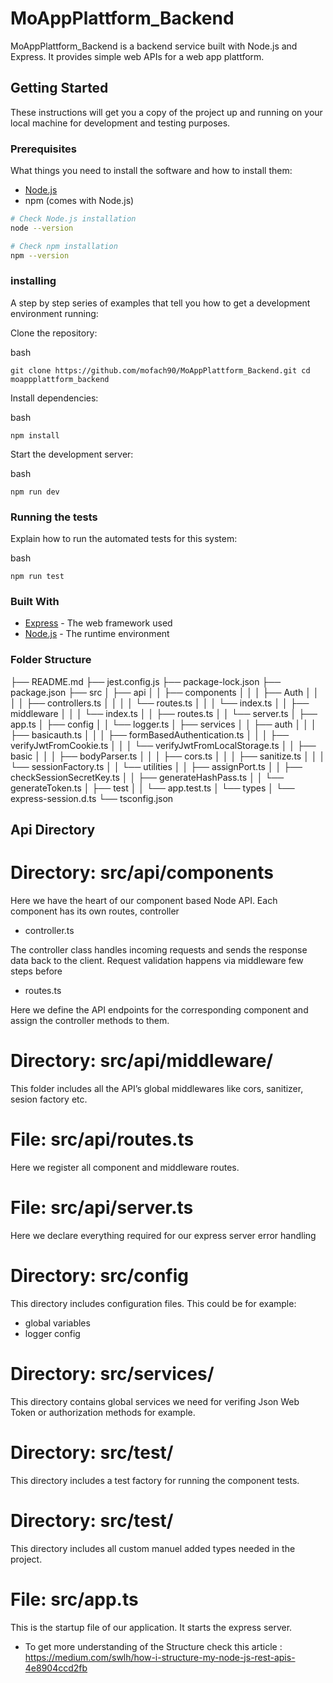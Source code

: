 # MoAppPlattform_Backend

MoAppPlattform_Backend is a backend service built with Node.js and Express. It provides simple web APIs for a web app plattform.

## Getting Started

These instructions will get you a copy of the project up and running on your local machine for development and testing purposes.

### Prerequisites

What things you need to install the software and how to install them:

- [Node.js](https://nodejs.org/)
- npm (comes with Node.js)

```bash
# Check Node.js installation
node --version

# Check npm installation
npm --version
```

### installing

A step by step series of examples that tell you how to get a development environment running:

Clone the repository:

bash

`git clone https://github.com/mofach90/MoAppPlattform_Backend.git
cd moappplattform_backend`

Install dependencies:

bash

`npm install`

Start the development server:

bash

`npm run dev`

### Running the tests

Explain how to run the automated tests for this system:

bash

`npm run test`

### Built With

- [Express](https://expressjs.com/) - The web framework used
- [Node.js](https://nodejs.org/) - The runtime environment

### Folder Structure

├── README.md
├── jest.config.js
├── package-lock.json
├── package.json
├── src
│ ├── api
│ │ ├── components
│ │ │ ├── Auth
│ │ │ │ ├── controllers.ts
│ │ │ │ └── routes.ts
│ │ │ └── index.ts
│ │ ├── middleware
│ │ │ └── index.ts
│ │ ├── routes.ts
│ │ └── server.ts
│ ├── app.ts
│ ├── config
│ │ └── logger.ts
│ ├── services
│ │ ├── auth
│ │ │ ├── basicauth.ts
│ │ │ ├── formBasedAuthentication.ts
│ │ │ ├── verifyJwtFromCookie.ts
│ │ │ └── verifyJwtFromLocalStorage.ts
│ │ ├── basic
│ │ │ ├── bodyParser.ts
│ │ │ ├── cors.ts
│ │ │ ├── sanitize.ts
│ │ │ └── sessionFactory.ts
│ │ └── utilities
│ │ ├── assignPort.ts
│ │ ├── checkSessionSecretKey.ts
│ │ ├── generateHashPass.ts
│ │ └── generateToken.ts
│ ├── test
│ │ └── app.test.ts
│ └── types
│ └── express-session.d.ts
└── tsconfig.json

## Api Directory

# Directory: src/api/components

Here we have the heart of our component based Node API. Each component has its own routes, controller

- controller.ts

The controller class handles incoming requests and sends the response data back to the client.
Request validation happens via middleware few steps before

- routes.ts

Here we define the API endpoints for the corresponding component and assign the controller methods to them.

# Directory: src/api/middleware/

This folder includes all the API’s global middlewares like cors, sanitizer, sesion factory etc.

# File: src/api/routes.ts

Here we register all component and middleware routes.

# File: src/api/server.ts

Here we declare everything required for our express server
error handling

# Directory: src/config

This directory includes configuration files. This could be for example:

- global variables
- logger config

# Directory: src/services/

This directory contains global services we need for verifing Json Web Token or authorization methods for example.

# Directory: src/test/

This directory includes a test factory for running the component tests. <!-- Test Factory todo -->

# Directory: src/test/

This directory includes all custom manuel added types needed in the project.

# File: src/app.ts

This is the startup file of our application. It starts the express server.

- To get more understanding of the Structure check this article : https://medium.com/swlh/how-i-structure-my-node-js-rest-apis-4e8904ccd2fb
